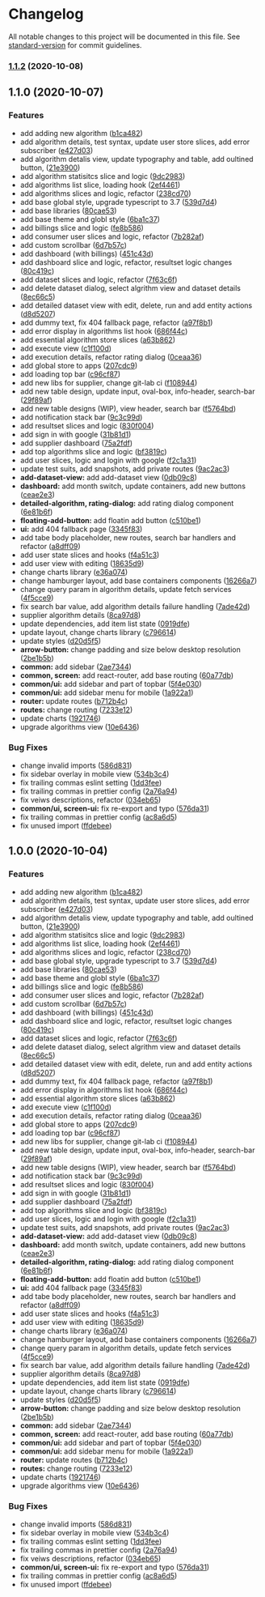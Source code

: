 # Changelog

All notable changes to this project will be documented in this file. See [standard-version](https://github.com/conventional-changelog/standard-version) for commit guidelines.

### [1.1.2](https://gitlab.com/agrudkow/smart-home/compare/v1.1.0...v1.1.2) (2020-10-08)

## 1.1.0 (2020-10-07)


### Features

* add adding new algorithm ([b1ca482](https://gitlab.com/agrudkow/smart-home/commit/b1ca482e10149a4ea6a9829744010e0638c1fa86))
* add algorithm details, test syntax, update user store slices, add error subscriber ([e427d03](https://gitlab.com/agrudkow/smart-home/commit/e427d0344c016684bf07f16bff3ccb65d9bf823c))
* add algorithm detalis view, update typography and table, add oultined button, ([21e3900](https://gitlab.com/agrudkow/smart-home/commit/21e3900f48fde06d4075fac3e87872b67f8291d5))
* add algorithm statisitcs slice and logic ([9dc2983](https://gitlab.com/agrudkow/smart-home/commit/9dc2983ddb36f922448def3d7daaae8ef816c1e9))
* add algorithms list slice, loading hook ([2ef4461](https://gitlab.com/agrudkow/smart-home/commit/2ef446157a2ade8de21005f820e13d1f6a674c99))
* add algorithms slices and logic, refactor ([238cd70](https://gitlab.com/agrudkow/smart-home/commit/238cd702b24c9474bf17028295e49e9631ed14d4))
* add base global style, upgrade typescript to 3.7 ([539d7d4](https://gitlab.com/agrudkow/smart-home/commit/539d7d4059b009dccc423aa7afd1aaf9a07bf5fd))
* add base libraries ([80cae53](https://gitlab.com/agrudkow/smart-home/commit/80cae538b3b1780a1f6dbc4f2fc323abcb584ffe))
* add base theme and globl style ([6ba1c37](https://gitlab.com/agrudkow/smart-home/commit/6ba1c37f0babf7ff0a0f6f97774930f802c171fa))
* add billings slice and logic ([fe8b586](https://gitlab.com/agrudkow/smart-home/commit/fe8b586735200c77772008422a2ade4f45fffbf5))
* add consumer user slices and logic, refactor ([7b282af](https://gitlab.com/agrudkow/smart-home/commit/7b282af14c1adc167ac54e6da92ee00944d0279c))
* add custom scrollbar ([6d7b57c](https://gitlab.com/agrudkow/smart-home/commit/6d7b57cbac92d3c3528d6e3936c58ff1c0351ff2))
* add dashboard (with billings) ([451c43d](https://gitlab.com/agrudkow/smart-home/commit/451c43db7f54f0a273c7d010c7b2803557a537f6))
* add dashboard slice and logic, refactor, resultset logic changes ([80c419c](https://gitlab.com/agrudkow/smart-home/commit/80c419c73db4fd6023ee6a62e7bb7fb4fbaf1035))
* add dataset slices and logic, refactor ([7f63c6f](https://gitlab.com/agrudkow/smart-home/commit/7f63c6fe0c7be7136a263ebe387d94f8823f35e1))
* add delete dataset dialog, select algrithm view and dataset details ([8ec66c5](https://gitlab.com/agrudkow/smart-home/commit/8ec66c58f5f8881ebee1641cf752246d31418fad))
* add detailed dataset view with edit, delete, run and add entity actions ([d8d5207](https://gitlab.com/agrudkow/smart-home/commit/d8d5207062d9ad334baaafd311ebfe49a59f58ba))
* add dummy text, fix 404 fallback page, refactor ([a97f8b1](https://gitlab.com/agrudkow/smart-home/commit/a97f8b14fe2479e1b638c619f05c93c27dd2abe8))
* add error display in algorithms list hook ([686f44c](https://gitlab.com/agrudkow/smart-home/commit/686f44c5f5dbb55fdcc39ba542c8467fae75e32a))
* add essential algorithm store slices ([a63b862](https://gitlab.com/agrudkow/smart-home/commit/a63b86292ed1c5d1f9f0ef5d8ac2c8cdd6c2d0a2))
* add execute view ([c1f100d](https://gitlab.com/agrudkow/smart-home/commit/c1f100d7cf0e8c33da096258c13c4a8019a59d1b))
* add execution details, refactor rating dialog ([0ceaa36](https://gitlab.com/agrudkow/smart-home/commit/0ceaa36a994696192e192394b697a5471112f822))
* add global store to apps ([207cdc9](https://gitlab.com/agrudkow/smart-home/commit/207cdc938377a445abffe0cd5daa15c2c321ef82))
* add loading top bar ([c96cf87](https://gitlab.com/agrudkow/smart-home/commit/c96cf8718699bb6fbd175c72b2c690e534af5900))
* add new libs for supplier, change git-lab ci ([f108944](https://gitlab.com/agrudkow/smart-home/commit/f1089440e579634c8444c10cec8bf99d091c06b8))
* add new table design, update input, oval-box, info-header, search-bar ([29f89af](https://gitlab.com/agrudkow/smart-home/commit/29f89af95d1a5d93b19996d88b24dc55d417d9f8))
* add new table designs (WIP), view header, search bar ([f5764bd](https://gitlab.com/agrudkow/smart-home/commit/f5764bd2587986e6bc61a9e654ed110f9f5af842))
* add notification stack bar ([9c3c99d](https://gitlab.com/agrudkow/smart-home/commit/9c3c99dc1725226578afaae8a66d7dbce50a2d62))
* add resultset slices and logic ([830f004](https://gitlab.com/agrudkow/smart-home/commit/830f004725d58bc481d9574cadb8020098a6bbfb))
* add sign in with google ([31b81d1](https://gitlab.com/agrudkow/smart-home/commit/31b81d1e66e2a9737ca222b7b7ab35b57c9735a6))
* add supplier dashboard ([75a2fdf](https://gitlab.com/agrudkow/smart-home/commit/75a2fdfe6bb294b2488d19f044969f5dff6fdb4b))
* add top algorithms slice and logic ([bf3819c](https://gitlab.com/agrudkow/smart-home/commit/bf3819ca7c931002bf2562887092d78ac2084f5b))
* add user slices, logic and login with google ([f2c1a31](https://gitlab.com/agrudkow/smart-home/commit/f2c1a31168bf8a465278b60d8994586b2e9a2e9b))
* update test suits, add snapshots, add private routes ([9ac2ac3](https://gitlab.com/agrudkow/smart-home/commit/9ac2ac3e21ae51830aeff7c8b0536c2d6724487d))
* **add-dataset-view:** add add-dataset view ([0db09c8](https://gitlab.com/agrudkow/smart-home/commit/0db09c8a3f4a8ad60d4a3c4510c57e9983f2f5d4))
* **dashboard:** add month switch, update containers, add new buttons ([ceae2e3](https://gitlab.com/agrudkow/smart-home/commit/ceae2e3bad6e4557fc108362b4b449deb35ec406))
* **detailed-algorithm, rating-dialog:** add rating dialog component ([6e81b6f](https://gitlab.com/agrudkow/smart-home/commit/6e81b6f16bd40484fd0ad1fa761b2829620c1f6e))
* **floating-add-button:** add floatin add button ([c510be1](https://gitlab.com/agrudkow/smart-home/commit/c510be1bfd5d38f7408e86976dd11e5b0bf5f687))
* **ui:** add 404 fallback page ([3345f83](https://gitlab.com/agrudkow/smart-home/commit/3345f83811ef4454424459b357f6aed267688ff9))
* add tabe body placeholder, new routes, search bar handlers and refactor ([a8dff09](https://gitlab.com/agrudkow/smart-home/commit/a8dff09ee2021070df48bb4ec5f1c5950f5417f7))
* add user state slices and hooks ([f4a51c3](https://gitlab.com/agrudkow/smart-home/commit/f4a51c3962d53709568910361059a0624317b4f6))
* add user view with editing ([18635d9](https://gitlab.com/agrudkow/smart-home/commit/18635d9cb9586f91d9e419129224aa704abb24c3))
* change charts library ([e36a074](https://gitlab.com/agrudkow/smart-home/commit/e36a074405bcd0d0e4531f9ae6670dce4d0c84c4))
* change hamburger layout, add base containers components ([16266a7](https://gitlab.com/agrudkow/smart-home/commit/16266a7d8d378bae94acdedfe54c4d3948048791))
* change query param in algorithm details, update fetch services ([4f5cce9](https://gitlab.com/agrudkow/smart-home/commit/4f5cce9315edc1c1352b2b16041e76331834f060))
* fix search bar value, add algorithm details failure handling ([7ade42d](https://gitlab.com/agrudkow/smart-home/commit/7ade42d27f5cad71ffdea3945a0d86574b0e781c))
* supplier algorithm details ([8ca97d8](https://gitlab.com/agrudkow/smart-home/commit/8ca97d8732bf65c6138c6c4e622a970ced709085))
* update dependencies, add item list state ([0919dfe](https://gitlab.com/agrudkow/smart-home/commit/0919dfe8832a06e1ea93ecb772f32c6f754bc389))
* update layout, change charts library ([c796614](https://gitlab.com/agrudkow/smart-home/commit/c796614a88d9ced9c7ef1f2c95cc7d9588a2bfc1))
* update styles ([d20d5f5](https://gitlab.com/agrudkow/smart-home/commit/d20d5f5e32b24cee2b44ec3e743d0fcde58e1397))
* **arrow-button:** change padding and size below desktop resolution ([2be1b5b](https://gitlab.com/agrudkow/smart-home/commit/2be1b5b24d830650e9a82cbf829c168ff09ae788))
* **common:** add sidebar ([2ae7344](https://gitlab.com/agrudkow/smart-home/commit/2ae73444271d03aad0fd8743fe29dd1e99ca9420))
* **common, screen:** add react-router, add base routing ([60a77db](https://gitlab.com/agrudkow/smart-home/commit/60a77dbf08835b322401ff896ea73aa27b876f93))
* **common/ui:** add sidebar and part of topbar ([5f4e030](https://gitlab.com/agrudkow/smart-home/commit/5f4e03030ab9285b48f976c1e38148e95565231a))
* **common/ui:** add sidebar menu for mobile ([1a922a1](https://gitlab.com/agrudkow/smart-home/commit/1a922a1ade20be9b35385f4ecba496807655268e))
* **router:** update routes ([b712b4c](https://gitlab.com/agrudkow/smart-home/commit/b712b4cea4ee85ba2b18343eea937eb4c9ca7919))
* **routes:** change routing ([7233e12](https://gitlab.com/agrudkow/smart-home/commit/7233e12b490f7b60e249b14bcca708c5aaa0284a))
* update charts ([1921746](https://gitlab.com/agrudkow/smart-home/commit/1921746c58a76f4be2a30ad5504fef24a5f2bd84))
* upgrade algorithms view ([10e6436](https://gitlab.com/agrudkow/smart-home/commit/10e6436eef5a22682509bedbe01371fff5f2b948))


### Bug Fixes

* change invalid imports ([586d831](https://gitlab.com/agrudkow/smart-home/commit/586d8310d3744f6c3de9a185803d9e9ce41a27af))
* fix sidebar overlay in mobile view ([534b3c4](https://gitlab.com/agrudkow/smart-home/commit/534b3c47ec03c5eb502ffc27b5982428249b7453))
* fix trailing commas eslint setting ([1dd3fee](https://gitlab.com/agrudkow/smart-home/commit/1dd3feef3e29db56c9eca75ed422fe652e795738))
* fix trailing commas in prettier config ([2a76a94](https://gitlab.com/agrudkow/smart-home/commit/2a76a945c079cbc332978b0c0b10e84c893ddee6))
* fix veiws descriptions, refactor ([034eb65](https://gitlab.com/agrudkow/smart-home/commit/034eb656d57b51e1adc089bb5a4ab99996fcbe85))
* **common/ui, screen-ui:** fix re-export and typo ([576da31](https://gitlab.com/agrudkow/smart-home/commit/576da3157d52c67d3e673e731ee8ee8f0262ea56))
* fix trailing commas in prettier config ([ac8a6d5](https://gitlab.com/agrudkow/smart-home/commit/ac8a6d5a493ff582577d7ee34120883822b3853a))
* fix unused import ([ffdebee](https://gitlab.com/agrudkow/smart-home/commit/ffdebeeb512eca8de62005c2a1699a1cfa9b0fdb))

## 1.0.0 (2020-10-04)


### Features

* add adding new algorithm ([b1ca482](https://gitlab.com/agrudkow/smart-home/commit/b1ca482e10149a4ea6a9829744010e0638c1fa86))
* add algorithm details, test syntax, update user store slices, add error subscriber ([e427d03](https://gitlab.com/agrudkow/smart-home/commit/e427d0344c016684bf07f16bff3ccb65d9bf823c))
* add algorithm detalis view, update typography and table, add oultined button, ([21e3900](https://gitlab.com/agrudkow/smart-home/commit/21e3900f48fde06d4075fac3e87872b67f8291d5))
* add algorithm statisitcs slice and logic ([9dc2983](https://gitlab.com/agrudkow/smart-home/commit/9dc2983ddb36f922448def3d7daaae8ef816c1e9))
* add algorithms list slice, loading hook ([2ef4461](https://gitlab.com/agrudkow/smart-home/commit/2ef446157a2ade8de21005f820e13d1f6a674c99))
* add algorithms slices and logic, refactor ([238cd70](https://gitlab.com/agrudkow/smart-home/commit/238cd702b24c9474bf17028295e49e9631ed14d4))
* add base global style, upgrade typescript to 3.7 ([539d7d4](https://gitlab.com/agrudkow/smart-home/commit/539d7d4059b009dccc423aa7afd1aaf9a07bf5fd))
* add base libraries ([80cae53](https://gitlab.com/agrudkow/smart-home/commit/80cae538b3b1780a1f6dbc4f2fc323abcb584ffe))
* add base theme and globl style ([6ba1c37](https://gitlab.com/agrudkow/smart-home/commit/6ba1c37f0babf7ff0a0f6f97774930f802c171fa))
* add billings slice and logic ([fe8b586](https://gitlab.com/agrudkow/smart-home/commit/fe8b586735200c77772008422a2ade4f45fffbf5))
* add consumer user slices and logic, refactor ([7b282af](https://gitlab.com/agrudkow/smart-home/commit/7b282af14c1adc167ac54e6da92ee00944d0279c))
* add custom scrollbar ([6d7b57c](https://gitlab.com/agrudkow/smart-home/commit/6d7b57cbac92d3c3528d6e3936c58ff1c0351ff2))
* add dashboard (with billings) ([451c43d](https://gitlab.com/agrudkow/smart-home/commit/451c43db7f54f0a273c7d010c7b2803557a537f6))
* add dashboard slice and logic, refactor, resultset logic changes ([80c419c](https://gitlab.com/agrudkow/smart-home/commit/80c419c73db4fd6023ee6a62e7bb7fb4fbaf1035))
* add dataset slices and logic, refactor ([7f63c6f](https://gitlab.com/agrudkow/smart-home/commit/7f63c6fe0c7be7136a263ebe387d94f8823f35e1))
* add delete dataset dialog, select algrithm view and dataset details ([8ec66c5](https://gitlab.com/agrudkow/smart-home/commit/8ec66c58f5f8881ebee1641cf752246d31418fad))
* add detailed dataset view with edit, delete, run and add entity actions ([d8d5207](https://gitlab.com/agrudkow/smart-home/commit/d8d5207062d9ad334baaafd311ebfe49a59f58ba))
* add dummy text, fix 404 fallback page, refactor ([a97f8b1](https://gitlab.com/agrudkow/smart-home/commit/a97f8b14fe2479e1b638c619f05c93c27dd2abe8))
* add error display in algorithms list hook ([686f44c](https://gitlab.com/agrudkow/smart-home/commit/686f44c5f5dbb55fdcc39ba542c8467fae75e32a))
* add essential algorithm store slices ([a63b862](https://gitlab.com/agrudkow/smart-home/commit/a63b86292ed1c5d1f9f0ef5d8ac2c8cdd6c2d0a2))
* add execute view ([c1f100d](https://gitlab.com/agrudkow/smart-home/commit/c1f100d7cf0e8c33da096258c13c4a8019a59d1b))
* add execution details, refactor rating dialog ([0ceaa36](https://gitlab.com/agrudkow/smart-home/commit/0ceaa36a994696192e192394b697a5471112f822))
* add global store to apps ([207cdc9](https://gitlab.com/agrudkow/smart-home/commit/207cdc938377a445abffe0cd5daa15c2c321ef82))
* add loading top bar ([c96cf87](https://gitlab.com/agrudkow/smart-home/commit/c96cf8718699bb6fbd175c72b2c690e534af5900))
* add new libs for supplier, change git-lab ci ([f108944](https://gitlab.com/agrudkow/smart-home/commit/f1089440e579634c8444c10cec8bf99d091c06b8))
* add new table design, update input, oval-box, info-header, search-bar ([29f89af](https://gitlab.com/agrudkow/smart-home/commit/29f89af95d1a5d93b19996d88b24dc55d417d9f8))
* add new table designs (WIP), view header, search bar ([f5764bd](https://gitlab.com/agrudkow/smart-home/commit/f5764bd2587986e6bc61a9e654ed110f9f5af842))
* add notification stack bar ([9c3c99d](https://gitlab.com/agrudkow/smart-home/commit/9c3c99dc1725226578afaae8a66d7dbce50a2d62))
* add resultset slices and logic ([830f004](https://gitlab.com/agrudkow/smart-home/commit/830f004725d58bc481d9574cadb8020098a6bbfb))
* add sign in with google ([31b81d1](https://gitlab.com/agrudkow/smart-home/commit/31b81d1e66e2a9737ca222b7b7ab35b57c9735a6))
* add supplier dashboard ([75a2fdf](https://gitlab.com/agrudkow/smart-home/commit/75a2fdfe6bb294b2488d19f044969f5dff6fdb4b))
* add top algorithms slice and logic ([bf3819c](https://gitlab.com/agrudkow/smart-home/commit/bf3819ca7c931002bf2562887092d78ac2084f5b))
* add user slices, logic and login with google ([f2c1a31](https://gitlab.com/agrudkow/smart-home/commit/f2c1a31168bf8a465278b60d8994586b2e9a2e9b))
* update test suits, add snapshots, add private routes ([9ac2ac3](https://gitlab.com/agrudkow/smart-home/commit/9ac2ac3e21ae51830aeff7c8b0536c2d6724487d))
* **add-dataset-view:** add add-dataset view ([0db09c8](https://gitlab.com/agrudkow/smart-home/commit/0db09c8a3f4a8ad60d4a3c4510c57e9983f2f5d4))
* **dashboard:** add month switch, update containers, add new buttons ([ceae2e3](https://gitlab.com/agrudkow/smart-home/commit/ceae2e3bad6e4557fc108362b4b449deb35ec406))
* **detailed-algorithm, rating-dialog:** add rating dialog component ([6e81b6f](https://gitlab.com/agrudkow/smart-home/commit/6e81b6f16bd40484fd0ad1fa761b2829620c1f6e))
* **floating-add-button:** add floatin add button ([c510be1](https://gitlab.com/agrudkow/smart-home/commit/c510be1bfd5d38f7408e86976dd11e5b0bf5f687))
* **ui:** add 404 fallback page ([3345f83](https://gitlab.com/agrudkow/smart-home/commit/3345f83811ef4454424459b357f6aed267688ff9))
* add tabe body placeholder, new routes, search bar handlers and refactor ([a8dff09](https://gitlab.com/agrudkow/smart-home/commit/a8dff09ee2021070df48bb4ec5f1c5950f5417f7))
* add user state slices and hooks ([f4a51c3](https://gitlab.com/agrudkow/smart-home/commit/f4a51c3962d53709568910361059a0624317b4f6))
* add user view with editing ([18635d9](https://gitlab.com/agrudkow/smart-home/commit/18635d9cb9586f91d9e419129224aa704abb24c3))
* change charts library ([e36a074](https://gitlab.com/agrudkow/smart-home/commit/e36a074405bcd0d0e4531f9ae6670dce4d0c84c4))
* change hamburger layout, add base containers components ([16266a7](https://gitlab.com/agrudkow/smart-home/commit/16266a7d8d378bae94acdedfe54c4d3948048791))
* change query param in algorithm details, update fetch services ([4f5cce9](https://gitlab.com/agrudkow/smart-home/commit/4f5cce9315edc1c1352b2b16041e76331834f060))
* fix search bar value, add algorithm details failure handling ([7ade42d](https://gitlab.com/agrudkow/smart-home/commit/7ade42d27f5cad71ffdea3945a0d86574b0e781c))
* supplier algorithm details ([8ca97d8](https://gitlab.com/agrudkow/smart-home/commit/8ca97d8732bf65c6138c6c4e622a970ced709085))
* update dependencies, add item list state ([0919dfe](https://gitlab.com/agrudkow/smart-home/commit/0919dfe8832a06e1ea93ecb772f32c6f754bc389))
* update layout, change charts library ([c796614](https://gitlab.com/agrudkow/smart-home/commit/c796614a88d9ced9c7ef1f2c95cc7d9588a2bfc1))
* update styles ([d20d5f5](https://gitlab.com/agrudkow/smart-home/commit/d20d5f5e32b24cee2b44ec3e743d0fcde58e1397))
* **arrow-button:** change padding and size below desktop resolution ([2be1b5b](https://gitlab.com/agrudkow/smart-home/commit/2be1b5b24d830650e9a82cbf829c168ff09ae788))
* **common:** add sidebar ([2ae7344](https://gitlab.com/agrudkow/smart-home/commit/2ae73444271d03aad0fd8743fe29dd1e99ca9420))
* **common, screen:** add react-router, add base routing ([60a77db](https://gitlab.com/agrudkow/smart-home/commit/60a77dbf08835b322401ff896ea73aa27b876f93))
* **common/ui:** add sidebar and part of topbar ([5f4e030](https://gitlab.com/agrudkow/smart-home/commit/5f4e03030ab9285b48f976c1e38148e95565231a))
* **common/ui:** add sidebar menu for mobile ([1a922a1](https://gitlab.com/agrudkow/smart-home/commit/1a922a1ade20be9b35385f4ecba496807655268e))
* **router:** update routes ([b712b4c](https://gitlab.com/agrudkow/smart-home/commit/b712b4cea4ee85ba2b18343eea937eb4c9ca7919))
* **routes:** change routing ([7233e12](https://gitlab.com/agrudkow/smart-home/commit/7233e12b490f7b60e249b14bcca708c5aaa0284a))
* update charts ([1921746](https://gitlab.com/agrudkow/smart-home/commit/1921746c58a76f4be2a30ad5504fef24a5f2bd84))
* upgrade algorithms view ([10e6436](https://gitlab.com/agrudkow/smart-home/commit/10e6436eef5a22682509bedbe01371fff5f2b948))


### Bug Fixes

* change invalid imports ([586d831](https://gitlab.com/agrudkow/smart-home/commit/586d8310d3744f6c3de9a185803d9e9ce41a27af))
* fix sidebar overlay in mobile view ([534b3c4](https://gitlab.com/agrudkow/smart-home/commit/534b3c47ec03c5eb502ffc27b5982428249b7453))
* fix trailing commas eslint setting ([1dd3fee](https://gitlab.com/agrudkow/smart-home/commit/1dd3feef3e29db56c9eca75ed422fe652e795738))
* fix trailing commas in prettier config ([2a76a94](https://gitlab.com/agrudkow/smart-home/commit/2a76a945c079cbc332978b0c0b10e84c893ddee6))
* fix veiws descriptions, refactor ([034eb65](https://gitlab.com/agrudkow/smart-home/commit/034eb656d57b51e1adc089bb5a4ab99996fcbe85))
* **common/ui, screen-ui:** fix re-export and typo ([576da31](https://gitlab.com/agrudkow/smart-home/commit/576da3157d52c67d3e673e731ee8ee8f0262ea56))
* fix trailing commas in prettier config ([ac8a6d5](https://gitlab.com/agrudkow/smart-home/commit/ac8a6d5a493ff582577d7ee34120883822b3853a))
* fix unused import ([ffdebee](https://gitlab.com/agrudkow/smart-home/commit/ffdebeeb512eca8de62005c2a1699a1cfa9b0fdb))
